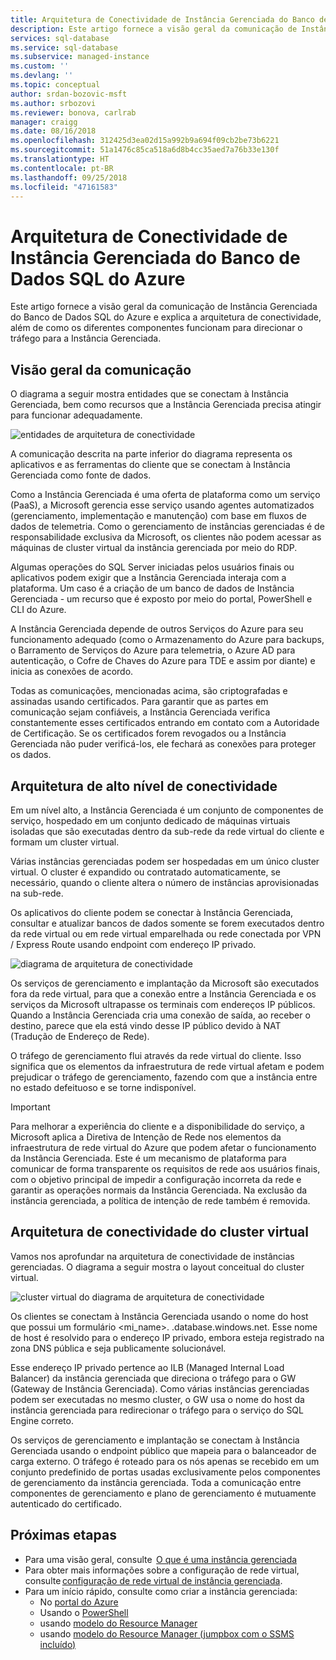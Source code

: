 ```yaml
---
title: Arquitetura de Conectividade de Instância Gerenciada do Banco de Dados SQL do Azure | Microsoft Docs
description: Este artigo fornece a visão geral da comunicação de Instância Gerenciada do Banco de Dados SQL do Azure e explica a arquitetura de conectividade, além de como os diferentes componentes funcionam para direcionar o tráfego para a Instância Gerenciada.
services: sql-database
ms.service: sql-database
ms.subservice: managed-instance
ms.custom: ''
ms.devlang: ''
ms.topic: conceptual
author: srdan-bozovic-msft
ms.author: srbozovi
ms.reviewer: bonova, carlrab
manager: craigg
ms.date: 08/16/2018
ms.openlocfilehash: 312425d3ea02d15a992b9a694f09cb2be73b6221
ms.sourcegitcommit: 51a1476c85ca518a6d8b4cc35aed7a76b33e130f
ms.translationtype: HT
ms.contentlocale: pt-BR
ms.lasthandoff: 09/25/2018
ms.locfileid: "47161583"
---
```

# <a name="azure-sql-database-managed-instance-connectivity-architecture"></a>Arquitetura de Conectividade de Instância Gerenciada do Banco de Dados SQL do Azure 

Este artigo fornece a visão geral da comunicação de Instância Gerenciada do Banco de Dados SQL do Azure e explica a arquitetura de conectividade, além de como os diferentes componentes funcionam para direcionar o tráfego para a Instância Gerenciada.  

## <a name="communication-overview"></a>Visão geral da comunicação 

O diagrama a seguir mostra entidades que se conectam à Instância Gerenciada, bem como recursos que a Instância Gerenciada precisa atingir para funcionar adequadamente. 

![entidades de arquitetura de conectividade](./media/managed-instance-connectivity-architecture/connectivityarch001.png)

A comunicação descrita na parte inferior do diagrama representa os aplicativos e as ferramentas do cliente que se conectam à Instância Gerenciada como fonte de dados.  

Como a Instância Gerenciada é uma oferta de plataforma como um serviço (PaaS), a Microsoft gerencia esse serviço usando agentes automatizados (gerenciamento, implementação e manutenção) com base em fluxos de dados de telemetria. Como o gerenciamento de instâncias gerenciadas é de responsabilidade exclusiva da Microsoft, os clientes não podem acessar as máquinas de cluster virtual da instância gerenciada por meio do RDP. 

Algumas operações do SQL Server iniciadas pelos usuários finais ou aplicativos podem exigir que a Instância Gerenciada interaja com a plataforma. Um caso é a criação de um banco de dados de Instância Gerenciada - um recurso que é exposto por meio do portal, PowerShell e CLI do Azure. 

A Instância Gerenciada depende de outros Serviços do Azure para seu funcionamento adequado (como o Armazenamento do Azure para backups, o Barramento de Serviços do Azure para telemetria, o Azure AD para autenticação, o Cofre de Chaves do Azure para TDE e assim por diante) e inicia as conexões de acordo. 

Todas as comunicações, mencionadas acima, são criptografadas e assinadas usando certificados. Para garantir que as partes em comunicação sejam confiáveis, a Instância Gerenciada verifica constantemente esses certificados entrando em contato com a Autoridade de Certificação. Se os certificados forem revogados ou a Instância Gerenciada não puder verificá-los, ele fechará as conexões para proteger os dados. 

## <a name="high-level-connectivity-architecture"></a>Arquitetura de alto nível de conectividade 

Em um nível alto, a Instância Gerenciada é um conjunto de componentes de serviço, hospedado em um conjunto dedicado de máquinas virtuais isoladas que são executadas dentro da sub-rede da rede virtual do cliente e formam um cluster virtual. 

Várias instâncias gerenciadas podem ser hospedadas em um único cluster virtual. O cluster é expandido ou contratado automaticamente, se necessário, quando o cliente altera o número de instâncias aprovisionadas na sub-rede. 

Os aplicativos do cliente podem se conectar à Instância Gerenciada, consultar e atualizar bancos de dados somente se forem executados dentro da rede virtual ou em rede virtual emparelhada ou rede conectada por VPN / Express Route usando endpoint com endereço IP privado.  

![diagrama de arquitetura de conectividade](./media/managed-instance-connectivity-architecture/connectivityarch002.png)

Os serviços de gerenciamento e implantação da Microsoft são executados fora da rede virtual, para que a conexão entre a Instância Gerenciada e os serviços da Microsoft ultrapasse os terminais com endereços IP públicos. Quando a Instância Gerenciada cria uma conexão de saída, ao receber o destino, parece que ela está vindo desse IP público devido à NAT (Tradução de Endereço de Rede). 

O tráfego de gerenciamento flui através da rede virtual do cliente. Isso significa que os elementos da infraestrutura de rede virtual afetam e podem prejudicar o tráfego de gerenciamento, fazendo com que a instância entre no estado defeituoso e se torne indisponível. 

> [!IMPORTANT]
> Para melhorar a experiência do cliente e a disponibilidade do serviço, a Microsoft aplica a Diretiva de Intenção de Rede nos elementos da infraestrutura de rede virtual do Azure que podem afetar o funcionamento da Instância Gerenciada. Este é um mecanismo de plataforma para comunicar de forma transparente os requisitos de rede aos usuários finais, com o objetivo principal de impedir a configuração incorreta da rede e garantir as operações normais da Instância Gerenciada. Na exclusão da instância gerenciada, a política de intenção de rede também é removida. 

## <a name="virtual-cluster-connectivity-architecture"></a>Arquitetura de conectividade do cluster virtual 

Vamos nos aprofundar na arquitetura de conectividade de instâncias gerenciadas. O diagrama a seguir mostra o layout conceitual do cluster virtual. 

![cluster virtual do diagrama de arquitetura de conectividade](./media/managed-instance-connectivity-architecture/connectivityarch003.png)

Os clientes se conectam à Instância Gerenciada usando o nome do host que possui um formulário <mi_name>. <clusterid>.database.windows.net. Esse nome de host é resolvido para o endereço IP privado, embora esteja registrado na zona DNS pública e seja publicamente solucionável. 

Esse endereço IP privado pertence ao ILB (Managed Internal Load Balancer) da instância gerenciada que direciona o tráfego para o GW (Gateway de Instância Gerenciada). Como várias instâncias gerenciadas podem ser executadas no mesmo cluster, o GW usa o nome do host da instância gerenciada para redirecionar o tráfego para o serviço do SQL Engine correto. 

Os serviços de gerenciamento e implantação se conectam à Instância Gerenciada usando o endpoint público que mapeia para o balanceador de carga externo. O tráfego é roteado para os nós apenas se recebido em um conjunto predefinido de portas usadas exclusivamente pelos componentes de gerenciamento da instância gerenciada. Toda a comunicação entre componentes de gerenciamento e plano de gerenciamento é mutuamente autenticado do certificado. 

## <a name="next-steps"></a>Próximas etapas 

- Para uma visão geral, consulte  [O que é uma instância gerenciada](sql-database-managed-instance.md) 
- Para obter mais informações sobre a configuração de rede virtual, consulte [configuração de rede virtual de instância gerenciada](sql-database-managed-instance-vnet-configuration.md). 
- Para um início rápido, consulte como criar a instância gerenciada: 
  - No [portal do Azure](sql-database-managed-instance-get-started.md) 
  - Usando o [PowerShell](https://blogs.msdn.microsoft.com/sqlserverstorageengine/2018/06/27/quick-start-script-create-azure-sql-managed-instance-using-powershell/) 
  - usando [modelo do Resource Manager](https://azure.microsoft.com/resources/templates/101-sqlmi-new-vnet/) 
  - usando [modelo do Resource Manager (jumpbox com o SSMS incluído)](https://portal.azure.com/) 

